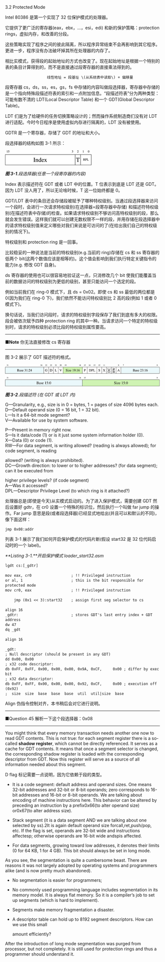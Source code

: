 3.2 Protected Mode

Intel 80386 是第一个实现了 32 位保护模式的处理器。

它提供了更广泛的寄存器\(eax，ebx，...，esi，edi\) 和新的保护策略：protection rings，虚拟内存，和改善的分段。

这些策略实现了程序之间的彼此隔离，所以程序异常结束不会再影响到其它程序。更进一步，程序没有办法破坏掉其所在处理器的内存了。

相比实模式，获得段的起始地址的方式也改变了。现在起始地址是根据一个特别的表的条目计算得到的，而不是直接通过段寄存器的直接乘法得到的。

```
                   线性地址 = 段基址 \(从系统表中读取\) + 偏移量
```

段寄存器 cs，ds，ss，es，gs，fs 中存储的内容叫做段选择器，寄存器中存储的是一个指向特殊段描述符表的索引和一点附加信息。“段描述符表”分为两种类型：可能有数不清的 LDT\(Local Descriptor Table\) 和一个 GDT\(Global Descriptor Table\)。

LDT 们是为了给硬件的任务切换策略设计的；然而操作系统制造商们没有对 LDT 进行适配。今时今日程序是使用虚拟内存进行隔离的，LDT 没有被使用。

GDTR 是一个寄存器，存储了 GDT 的地址和大小。

段选择器的结构如图 3-1 所示：

![](/assets/3-1.gif)

_**图 3-1**.段选择器\(任意一个段寄存器的内容\)_

Index 表示描述符在 GDT 或者 LDT 中的位置。T 位表示到底是 LDT 还是 GDT。因为 LDT 没人用了，所以无论啥时候，T 这一位始终都是 0。

GDT/LDT 表中的条目还会存储段被赋予了哪种特权级别。当通过段选择器来访问一个段时，会进行一次请求特权级别\(在选择器=段寄存器中存储\) 和描述符特权级别\(在描述符表中存储\)的检查。如果请求特权级别不够访问高特权级别的段，那么就会发生错误。这样我们就可以创建无数权限不一样的段，并用存储在段选择器中的请求特权级别值来定义哪些对我们来说是可访问的了\(在给出我们自己的特权级别的情况下\)。

特权级别和 protection ring 是一回事。

比较稳妥的一种说法是当前的特权级别\(e.g.当前的 ring\)存储在 cs 和 ss 寄存器的低两个 bit\(这两个数值应该是相等的\)。这个值会影响到我们执行特定关键指令的能力\(e.g. 修改 GDT 自身\)。

ds 寄存器的使用也可以很容易地验证这一点，只消修改几个 bit 使我们能覆盖当前的数据访问的特权级别为更低的级别，甚至只能访问一个选定的段。

例如当前我们在 ring-0 模式下，且 ds = 0x02。即使 cs 和 ss 最低的两位都是 0\(因为我们在 ring-0 下\)，我们依然不能访问特权级别比 2 高的段\(例如 1 或者 0 模式下\)。

换句话说，当我们访问段时，请求的特权级别字段保存了我们到底有多大的权限。段会被依次赋予四种 protection ring 的其中一种。当请求访问一个特定的特权级别时，请求的特权级别必须比段的特权级别属性要高。

---

**■Note** 你无法直接修改 cs 寄存器

---

图 3-2 展示了 GDT 描述符的格式。

![](/assets/3-2.gif)

_**图 3-2**.段描述符 \(在 GDT 或 LDT 内\)_

G—Granularity, e.g., size is in 0 = bytes, 1 = pages of size 4096 bytes each. D—Default operand size \(0 = 16 bit, 1 = 32 bit\).  
L—Is it a 64-bit mode segment?  
V—Available for use by system software.

P—Present in memory right now.  
 S—Is it data/code \(1\) or is it just some system information holder \(0\).  
 X—Data \(0\) or code \(1\).  
 RW—For data segment, is writing allowed? \(reading is always allowed\); for code segment, is reading

allowed? \(writing is always prohibited\).  
 DC—Growth direction: to lower or to higher addresses? \(for data segment\); can it be executed from

higher privilege levels? \(if code segment\)  
 A—Was it accessed?  
 DPL—Descriptor Privilege Level \(to which ring is it attached?\)

处理器总是\(即使是今天\)从实模式启动的。为了进入保护模式，需要创建 GDT 然后设置好 gdtr，在 cr0 设置一个特殊的标识位，然后执行一个叫做 far jump 的操作。Far jump 意思是段\(或者段选择器\)已经显式地给出\(并且可以和默认的不同\)，像下面这样：

```
jmp 0x08:addr
```

列表 3-1 展示了我们如何开启保护模式的代码片断\(假设 start32 是 32 位代码启动时的一个 label\)。

_**Listing 3-1.**开启保护模式 loader\_start32.asm_

```
lgdt cs:[_gdtr]

mov eax, cr0                  ; !! Privileged instruction
or al, 1                      ; this is the bit responsible for protected mode
mov cr0, eax                  ; !! Privileged instruction

    jmp (0x1 << 3):start32    ; assign first seg selector to cs

align 16
_gdtr:                        ; stores GDT's last entry index + GDT address
dw 47
dq _gdt

align 16

_gdt:
; Null descriptor (should be present in any GDT)
dd 0x00, 0x00
; x32 code descriptor:
db 0xFF, 0xFF, 0x00, 0x00, 0x00, 0x9A, 0xCF,     0x00 ; differ by exec bit
; x32 data descriptor:
db 0xFF, 0xFF, 0x00, 0x00, 0x00, 0x92, 0xCF,     0x00 ; execution off (0x92)
;  size  size  base  base  base  util  util|size  base
```

Align 伪指令控制对齐，本书稍后会对它进行说明。

---

■Question 45 解析一下这个段选择器：0x08

---

You might think that every memory transaction needs another one now to read GDT contents. This is not true: for each segment register there is a so-called **shadow register**, which cannot be directly referenced. It serves as a cache for GDT contents. It means that once a segment selector is changed, the corresponding shadow register is loaded with the corresponding descriptor from GDT. Now this register will serve as a source of all information needed about this segment.

D flag 标记需要一点说明，因为它依赖于段的类型。

* It is a code segment: default address and operand sizes. One means 32-bit addresses and 32-bit or 8-bit operands; zero corresponds to 16-bit addresses and 16-bit or 8-bit operands. We are talking about encoding of machine instructions here. This behavior can be altered by preceding an instruction by a prefix0x66\(to alter operand size\) or0x67\(to alter address size\).

* Stack segment \(it is a data segment AND we are talking about one selected by ss\).2It is again default operand size forcall,ret,push/pop, etc. If the flag is set, operands are 32-bit wide and instructions affectesp; otherwise operands are 16-bit wide andspis affected.

* For data segments, growing toward low addresses, it denotes their limits \(0 for 64 KB, 1 for 4 GB\). This bit should always be set in long mode.

As you see, the segmentation is quite a cumbersome beast. There are reasons it was not largely adopted by operating systems and programmers alike \(and is now pretty much abandoned\).

* No segmentation is easier for programmers;

* No commonly used programming language includes segmentation in its memory model. It is always flat memory. So it is a compiler’s job to set up segments \(which is hard to implement\).

* Segments make memory fragmentation a disaster.

* A descriptor table can hold up to 8192 segment descriptors. How can we use this small

  amount efficiently?

After the introduction of long mode segmentation was purged from processor, but not completely. It is still used for protection rings and thus a programmer should understand it.

